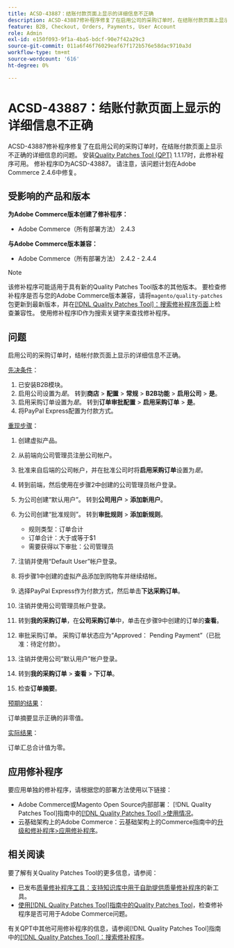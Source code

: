 ```yaml
---
title: ACSD-43887：结账付款页面上显示的详细信息不正确
description: ACSD-43887修补程序修复了在启用公司的采购订单时，在结账付款页面上显示不正确的详细信息的问题。 安装[Quality Patches Tool (QPT)](https://experienceleague.adobe.com/zh-hans/docs/commerce-operations/tools/quality-patches-tool/quality-patches-tool-to-self-serve-quality-patches) 1.1.17后，即可使用此修补程序。 修补程序ID为ACSD-43887。 请注意，该问题计划在Adobe Commerce 2.4.6中修复。
feature: B2B, Checkout, Orders, Payments, User Account
role: Admin
exl-id: e150f093-9f1a-4ba5-bdcf-90e7f42a29c3
source-git-commit: 011a6f46f76029eaf67f172b576e58dac9710a3d
workflow-type: tm+mt
source-wordcount: '616'
ht-degree: 0%

---
```


# ACSD-43887：结账付款页面上显示的详细信息不正确

ACSD-43887修补程序修复了在启用公司的采购订单时，在结账付款页面上显示不正确的详细信息的问题。 安装[Quality Patches Tool (QPT)](https://experienceleague.adobe.com/zh-hans/docs/commerce-operations/tools/quality-patches-tool/quality-patches-tool-to-self-serve-quality-patches) 1.1.17时，此修补程序可用。 修补程序ID为ACSD-43887。 请注意，该问题计划在Adobe Commerce 2.4.6中修复。

## 受影响的产品和版本

**为Adobe Commerce版本创建了修补程序：**

* Adobe Commerce（所有部署方法） 2.4.3

**与Adobe Commerce版本兼容：**

* Adobe Commerce（所有部署方法） 2.4.2 - 2.4.4

>[!NOTE]
>
>该修补程序可能适用于具有新的Quality Patches Tool版本的其他版本。 要检查修补程序是否与您的Adobe Commerce版本兼容，请将`magento/quality-patches`包更新到最新版本，并在[[!DNL Quality Patches Tool]：搜索修补程序页面](https://experienceleague.adobe.com/zh-hans/docs/commerce-operations/tools/quality-patches-tool/quality-patches-tool-to-self-serve-quality-patches)上检查兼容性。 使用修补程序ID作为搜索关键字来查找修补程序。

## 问题

启用公司的采购订单时，结帐付款页面上显示的详细信息不正确。

<u>先决条件</u>：

1. 已安装B2B模块。
1. 启用公司设置为&#x200B;_是_。 转到&#x200B;**商店** > **配置** > **常规** > **B2B功能** > **启用公司** > **是**。
1. 启用采购订单设置为&#x200B;_是_。 转到&#x200B;**订单审批配置** > **启用采购订单** > **是**。
1. 将PayPal Express配置为付款方式。

<u>重现步骤</u>：

1. 创建虚拟产品。
1. 从前端向公司管理员注册公司帐户。
1. 批准来自后端的公司帐户，并在批准公司时将&#x200B;**启用采购订单**&#x200B;设置为&#x200B;_是_。
1. 转到前端，然后使用在步骤2中创建的公司管理员帐户登录。
1. 为公司创建“默认用户”。 转到&#x200B;**公司用户** > **添加新用户**。
1. 为公司创建“批准规则”。 转到&#x200B;**审批规则** > **添加新规则**。

   * 规则类型：订单合计
   * 订单合计：大于或等于$1
   * 需要获得以下审批：公司管理员

1. 注销并使用“Default User”帐户登录。
1. 将步骤1中创建的虚拟产品添加到购物车并继续结帐。
1. 选择PayPal Express作为付款方式，然后单击&#x200B;**下达采购订单**。
1. 注销并使用公司管理员帐户登录。
1. 转到&#x200B;**我的采购订单**，在&#x200B;**公司采购订单**&#x200B;中，单击在步骤9中创建的订单的&#x200B;**查看**。
1. 审批采购订单。 采购订单状态应为“Approved： Pending Payment”（已批准：待定付款）。
1. 注销并使用公司“默认用户”帐户登录。
1. 转到&#x200B;**我的采购订单** > **查看** > **下订单**。
1. 检查&#x200B;**订单摘要**。

<u>预期的结果</u>：

订单摘要显示正确的非零值。

<u>实际结果</u>：

订单汇总合计值为零。

## 应用修补程序

要应用单独的修补程序，请根据您的部署方法使用以下链接：

* Adobe Commerce或Magento Open Source内部部署： [!DNL Quality Patches Tool]指南中的[[!DNL Quality Patches Tool] >使用情况](/help/tools/quality-patches-tool/usage.md)。
* 云基础架构上的Adobe Commerce：云基础架构上的Commerce指南中的[升级和修补程序>应用修补程序](https://experienceleague.adobe.com/docs/commerce-cloud-service/user-guide/develop/upgrade/apply-patches.html?lang=zh-Hans)。

## 相关阅读

要了解有关Quality Patches Tool的更多信息，请参阅：

* 已发布[质量修补程序工具：支持知识库中用于自助提供质量修补程序](https://experienceleague.adobe.com/zh-hans/docs/commerce-operations/tools/quality-patches-tool/quality-patches-tool-to-self-serve-quality-patches)的新工具。
* [使用[!DNL Quality Patches Tool]指南中的Quality Patches Tool](/help/tools/quality-patches-tool/patches-available-in-qpt/check-patch-for-magento-issue-with-magento-quality-patches.md)，检查修补程序是否可用于Adobe Commerce问题。

有关QPT中其他可用修补程序的信息，请参阅[!DNL Quality Patches Tool]指南中的[[!DNL Quality Patches Tool]：搜索修补程序](https://experienceleague.adobe.com/tools/commerce-quality-patches/index.html?lang=zh-Hans)。
